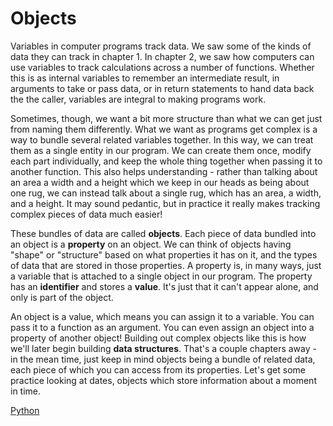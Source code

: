 # Objects

Variables in computer programs track data. We saw some of the kinds of data they
can track in chapter 1. In chapter 2, we saw how computers can use variables to
track calculations across a number of functions. Whether this is as internal
variables to remember an intermediate result, in arguments to take or pass data,
or in return statements to hand data back the the caller, variables are integral
to making programs work.

Sometimes, though, we want a bit more structure than what we can get just from
naming them differently. What we want as programs get complex is a way to bundle
several related variables together. In this way, we can treat them as a single
entity in our program. We can create them once, modify each part individually,
and keep the whole thing together when passing it to another function. This also
helps understanding - rather than talking about an area a width and a height
which we keep in our heads as being about one rug, we can instead talk about a
single rug, which has an area, a width, and a height. It may sound pedantic, but
in practice it really makes tracking complex pieces of data much easier!

These bundles of data are called **objects**. Each piece of data bundled into
an object is a **property** on an object. We can think of objects having
"shape" or "structure" based on what properties it has on it, and the types
of data that are stored in those properties. A property is, in many ways,
just a variable that is attached to a single object in our program. The
property has an **identifier** and stores a **value**. It's just that it can't
appear alone, and only is part of the object.

An object is a value, which means you can assign it to a variable. You can pass
it to a function as an argument. You can even assign an object into a property
of another object! Building out complex objects like this is how we'll later
begin building **data structures**. That's a couple chapters away - in the mean
time, just keep in mind objects being a bundle of related data, each piece of
which you can access from its properties. Let's get some practice looking at
dates, objects which store information about a moment in time.

[Python](./01_python.md)